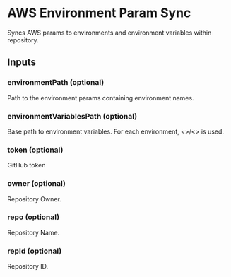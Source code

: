 # AWS Environment Param Sync
Syncs AWS params to environments and environment variables within repository.

## Inputs

### environmentPath (optional)
Path to the environment params containing environment names.

### environmentVariablesPath (optional)
Base path to environment variables. For each environment, <<environmentVariablePath>>/<<environment>> is used.

### token (optional)
GitHub token

### owner (optional)
Repository Owner.

### repo (optional)
Repository Name.

### repId (optional)
Repository ID.
